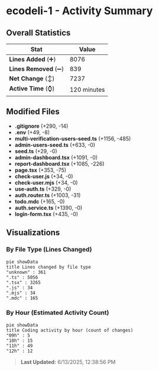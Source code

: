# ecodeli-1 - Activity Summary 

## Overall Statistics

| Stat                   | Value                                                             |
| ---------------------- | ----------------------------------------------------------------- |
| **Lines Added** (➕)   | 8076                                          |
| **Lines Removed** (➖) | 839                                        |
| **Net Change** (↕)    | 7237                |
| **Active Time** (⌚)   | 120 minutes |


## Modified Files
- **.gitignore** (+290, -14)
- **.env** (+49, -8)
- **multi-verification-users-seed.ts** (+1156, -485)
- **admin-users-seed.ts** (+633, -0)
- **seed.ts** (+29, -0)
- **admin-dashboard.tsx** (+1091, -0)
- **report-dashboard.tsx** (+1085, -226)
- **page.tsx** (+353, -75)
- **check-user.js** (+34, -0)
- **check-user.mjs** (+34, -0)
- **use-auth.ts** (+329, -0)
- **auth.router.ts** (+1003, -31)
- **todo.mdc** (+165, -0)
- **auth.service.ts** (+1390, -0)
- **login-form.tsx** (+435, -0)

## Visualizations

### By File Type (Lines Changed)

```mermaid
pie showData
title Lines changed by file type
"unknown" : 361
".ts" : 5056
".tsx" : 3265
".js" : 34
".mjs" : 34
".mdc" : 165
```

### By Hour (Estimated Activity Count)

```mermaid
pie showData
title Coding activity by hour (count of changes)
"09h" : 5
"10h" : 15
"11h" : 49
"12h" : 12
```


> **Last Updated:** 6/13/2025, 12:38:56 PM